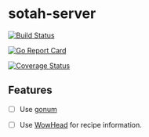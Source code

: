 # sotah-server

[![Build Status](https://travis-ci.org/ihsw/sotah-server.svg?branch=master)](https://travis-ci.org/ihsw/sotah-server)

[![Go Report Card](https://goreportcard.com/badge/github.com/ihsw/sotah-server)](https://goreportcard.com/report/github.com/ihsw/sotah-server)

[![Coverage Status](https://coveralls.io/repos/github/ihsw/sotah-server/badge.svg?branch=)](https://coveralls.io/github/ihsw/sotah-server?branch=master)

## Features

- [ ] Use [gonum](https://github.com/gonum/gonum)

- [ ] Use [WowHead](https://www.wowhead.com/item=130241&xml) for recipe information.
